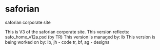 saforian
========
saforian corporate site

This is V3 of the saforian corporate site.
This version reflects: safo_home_v12a.psd (by TR)
This version is managed by: lb
This version is being worked on by:
lb, jh - code
tr, bf, ag - designs